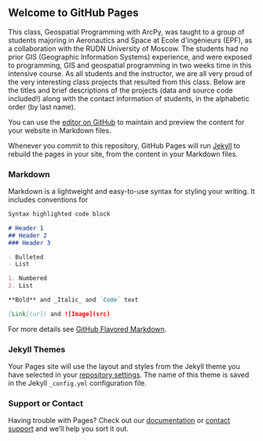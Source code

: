 ## Welcome to GitHub Pages

This class, Geospatial Programming with ArcPy, was taught to a group of students majoring in Aeronautics and Space at Ecole d'ingénieurs (EPF), as a collaboration with the RUDN University of Moscow. The students had no prior GIS (Geographic Information Systems) experience, and were exposed to programming, GIS and geospatial programming in two weeks time in this intensive course. As all students and the instructor, we are all very proud of the very interesting class projects that resulted from this class. Below are the titles and brief descriptions of the projects (data and source code included!) along with the contact information of students, in the alphabetic order (by last name).

You can use the [editor on GitHub](https://github.com/ndilekli/EPF-RUDN-Geo-Prog-2020/edit/master/index.md) to maintain and preview the content for your website in Markdown files.

Whenever you commit to this repository, GitHub Pages will run [Jekyll](https://jekyllrb.com/) to rebuild the pages in your site, from the content in your Markdown files.

### Markdown

Markdown is a lightweight and easy-to-use syntax for styling your writing. It includes conventions for

```markdown
Syntax highlighted code block

# Header 1
## Header 2
### Header 3

- Bulleted
- List

1. Numbered
2. List

**Bold** and _Italic_ and `Code` text

[Link](url) and ![Image](src)
```

For more details see [GitHub Flavored Markdown](https://guides.github.com/features/mastering-markdown/).

### Jekyll Themes

Your Pages site will use the layout and styles from the Jekyll theme you have selected in your [repository settings](https://github.com/ndilekli/EPF-RUDN-Geo-Prog-2020/settings). The name of this theme is saved in the Jekyll `_config.yml` configuration file.

### Support or Contact

Having trouble with Pages? Check out our [documentation](https://help.github.com/categories/github-pages-basics/) or [contact support](https://github.com/contact) and we’ll help you sort it out.
